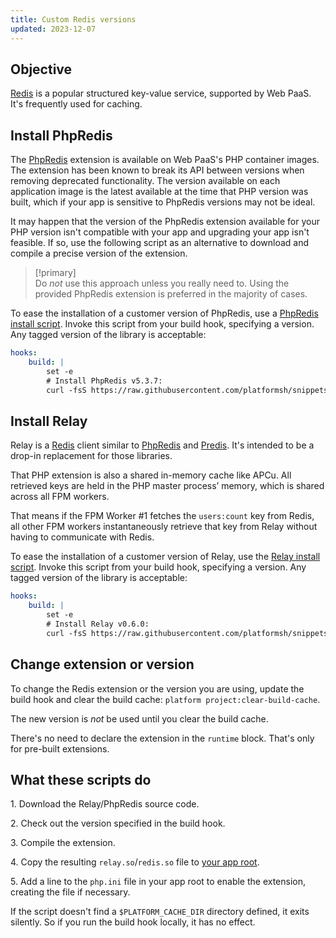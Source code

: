 ```yaml
---
title: Custom Redis versions
updated: 2023-12-07
---
```



## Objective  

[Redis](../../add-services/add-services-redis) is a popular structured key-value service, supported by Web PaaS.
It's frequently used for caching.

## Install PhpRedis

The [PhpRedis](https://github.com/phpredis/phpredis) extension is available on Web PaaS's PHP container images.
The extension has been known to break its API between versions when removing deprecated functionality.
The version available on each application image is the latest available at the time that PHP version was built,
which if your app is sensitive to PhpRedis versions may not be ideal.

It may happen that the version of the PhpRedis extension available for your PHP version
isn't compatible with your app and upgrading your app isn't feasible.
If so, use the following script as an alternative to download and compile a precise version of the extension.

> [!primary]  
> Do *not* use this approach unless you really need to.
> Using the provided PhpRedis extension is preferred in the majority of cases.
> 

To ease the installation of a customer version of PhpRedis, use a [PhpRedis install script](https://github.com/platformsh/snippets/blob/main/src/install-phpredis.sh).
Invoke this script from your build hook, specifying a version.
Any tagged version of the library is acceptable:


```yaml 
hooks:
    build: |
        set -e
        # Install PhpRedis v5.3.7:
        curl -fsS https://raw.githubusercontent.com/platformsh/snippets/main/src/install-phpredis.sh | { bash /dev/fd/3 5.3.7 ; } 3<&0
```


## Install Relay

Relay is a [Redis](../../add-services/add-services-redis) client
similar to [PhpRedis](https://github.com/phpredis/phpredis) and
[Predis](https://github.com/predis/predis).
It's intended to be a drop-in replacement for those libraries.

That PHP extension is also a shared in-memory cache like APCu. All retrieved keys are held in the PHP master process’ memory, which is shared across all FPM workers.

That means if the FPM Worker #1 fetches the `users:count` key from Redis,
all other FPM workers instantaneously retrieve that key from Relay without having to communicate with Redis.

To ease the installation of a customer version of Relay, use the [Relay install script](https://github.com/platformsh/snippets/blob/main/src/install-relay.sh).
Invoke this script from your build hook, specifying a version.
Any tagged version of the library is acceptable:


```yaml 
hooks:
    build: |
        set -e
        # Install Relay v0.6.0:
        curl -fsS https://raw.githubusercontent.com/platformsh/snippets/main/src/install-relay.sh | { bash /dev/fd/3 v0.6.0 ; } 3<&0
```


## Change extension or version

To change the Redis extension or the version you are using, update the build hook and clear the build cache: `platform project:clear-build-cache`.

The new version is *not* be used until you clear the build cache.

There's no need to declare the extension in the `runtime` block.
That's only for pre-built extensions.

## What these scripts do

1\. Download the Relay/PhpRedis source code.

2\. Check out the version specified in the build hook.

3\. Compile the extension.

4\. Copy the resulting `relay.so`/`redis.so` file to [your app root](../../create-apps/app-reference.md#root-directory).

5\. Add a line to the `php.ini` file in your app root to enable the extension, creating the file if necessary.


If the script doesn't find a `$PLATFORM_CACHE_DIR` directory defined, it exits silently.
So if you run the build hook locally, it has no effect.
